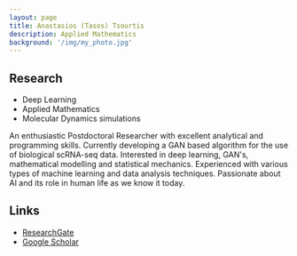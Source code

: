 ```yaml
---
layout: page
title: Anastasios (Tasos) Tsourtis
description: Applied Mathematics
background: '/img/my_photo.jpg'
---
```


## Research
- Deep Learning
- Applied Mathematics
- Molecular Dynamics simulations


<p>An enthusiastic Postdoctoral Researcher with excellent analytical and programming skills. 
    Currently developing a GAN based algorithm for the use of biological scRNA-seq data. Interested in deep learning, 
    GAN's, mathematical modelling and statistical mechanics. Experienced with various types of machine learning and data 
    analysis techniques. Passionate about AI and its role in human life as we know it today.</p>

## Links
<!--- * [ResearchGate](https://www.researchgate.net/profile/Anastasios-Tsourtis-2) --->
* <a href="https://www.researchgate.net/profile/Anastasios-Tsourtis-2" target="_blank">ResearchGate</a>
* <a href="https://scholar.google.gr/citations?user=kl3DR-sAAAAJ&hl=en" target="_blank">Google Scholar</a>